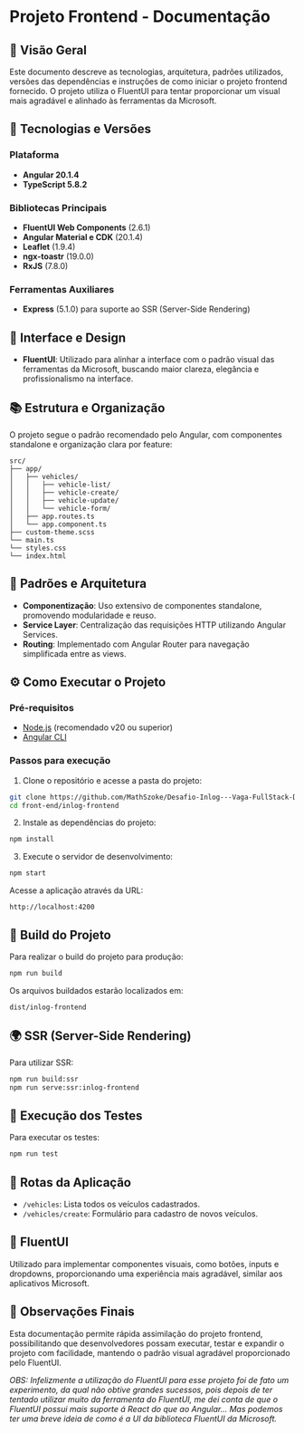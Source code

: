 # Projeto Frontend - Documentação

## 📌 Visão Geral

Este documento descreve as tecnologias, arquitetura, padrões utilizados, versões das dependências e instruções de como iniciar o projeto frontend fornecido. O projeto utiliza o FluentUI para tentar proporcionar um visual mais agradável e alinhado às ferramentas da Microsoft.

## 🚀 Tecnologias e Versões

### Plataforma
- **Angular 20.1.4**
- **TypeScript 5.8.2**

### Bibliotecas Principais
- **FluentUI Web Components** (2.6.1)
- **Angular Material e CDK** (20.1.4)
- **Leaflet** (1.9.4)
- **ngx-toastr** (19.0.0)
- **RxJS** (7.8.0)

### Ferramentas Auxiliares
- **Express** (5.1.0) para suporte ao SSR (Server-Side Rendering)

## 🎨 Interface e Design

- **FluentUI**: Utilizado para alinhar a interface com o padrão visual das ferramentas da Microsoft, buscando maior clareza, elegância e profissionalismo na interface.

## 📚 Estrutura e Organização

O projeto segue o padrão recomendado pelo Angular, com componentes standalone e organização clara por feature:

```
src/
├── app/
│   ├── vehicles/
│   │   ├── vehicle-list/
│   │   ├── vehicle-create/
│   │   ├── vehicle-update/
│   │   └── vehicle-form/
│   ├── app.routes.ts
│   └── app.component.ts
├── custom-theme.scss
└── main.ts
└── styles.css
└── index.html
```

## 🔄 Padrões e Arquitetura

- **Componentização**: Uso extensivo de componentes standalone, promovendo modularidade e reuso.
- **Service Layer**: Centralização das requisições HTTP utilizando Angular Services.
- **Routing**: Implementado com Angular Router para navegação simplificada entre as views.

## ⚙️ Como Executar o Projeto

### Pré-requisitos

- [Node.js](https://nodejs.org) (recomendado v20 ou superior)
- [Angular CLI](https://angular.io/cli)

### Passos para execução

1. Clone o repositório e acesse a pasta do projeto:

```bash
git clone https://github.com/MathSzoke/Desafio-Inlog---Vaga-FullStack-Developer-Angular.git
cd front-end/inlog-frontend
```

2. Instale as dependências do projeto:

```bash
npm install
```

3. Execute o servidor de desenvolvimento:

```bash
npm start
```

Acesse a aplicação através da URL:
```
http://localhost:4200
```

## 🚧 Build do Projeto

Para realizar o build do projeto para produção:

```bash
npm run build
```

Os arquivos buildados estarão localizados em:
```
dist/inlog-frontend
```

## 🌍 SSR (Server-Side Rendering)

Para utilizar SSR:

```bash
npm run build:ssr
npm run serve:ssr:inlog-frontend
```

## 🧪 Execução dos Testes

Para executar os testes:

```bash
npm run test
```

## 📖 Rotas da Aplicação

- `/vehicles`: Lista todos os veículos cadastrados.
- `/vehicles/create`: Formulário para cadastro de novos veículos.

## 🌟 FluentUI

Utilizado para implementar componentes visuais, como botões, inputs e dropdowns, proporcionando uma experiência mais agradável, similar aos aplicativos Microsoft.

## 📝 Observações Finais

Esta documentação permite rápida assimilação do projeto frontend, possibilitando que desenvolvedores possam executar, testar e expandir o projeto com facilidade, mantendo o padrão visual agradável proporcionado pelo FluentUI.

*OBS: Infelizmente a utilização do FluentUI para esse projeto foi de fato um experimento, da qual não obtive grandes sucessos, pois depois de ter tentado utilizar muito da ferramenta do FluentUI,
me dei conta de que o FluentUI possui mais suporte á React do que ao Angular... Mas podemos ter uma breve ideia de como é a UI da biblioteca FluentUI da Microsoft.*
